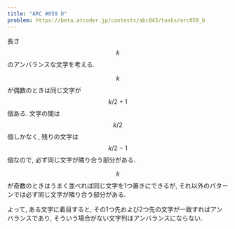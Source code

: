 ```yaml
---
title: "ARC #059 D"
problem: https://beta.atcoder.jp/contests/abc043/tasks/arc059_b
---
```

長さ $$ k $$ のアンバランスな文字を考える.

$$ k $$ が偶数のときは同じ文字が $$ k/2+1 $$ 個ある. 文字の間は $$ k/2 $$ 個しかなく, 残りの文字は $$ k/2-1 $$ 個なので, 必ず同じ文字が隣り合う部分がある.

$$ k $$ が奇数のときはうまく並べれば同じ文字を1つ置きにできるが, それ以外のパターンでは必ず同じ文字が隣り合う部分がある.

よって, ある文字に着目すると, その1つ先および2つ先の文字が一致すればアンバランスであり, そういう場合がない文字列はアンバランスにならない.
